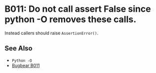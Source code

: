 # B011: Do not call assert False since python -O removes these calls.

Instead callers should raise `AssertionError()`.

## See Also

* `Python -O`
* [Bugbear B011](https://github.com/PyCQA/flake8-bugbear?tab=readme-ov-file)
